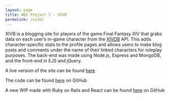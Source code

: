 ```yaml
---
layout: page
title: WDI Project 2 - XIVB
permalink: /xivb/
---
```

XIVB is a blogging site for players of the game Final Fantasy XIV that grabs data on each user’s in-game character from the [XIVDB](http://xivdb.com/) API. This adds character-specific stats to the profile pages and allows users to make blog posts and comments under the name of their linked characters for roleplay purposes. The back-end was made using Node.js, Express and MongoDB, and the front-end in EJS and jQuery.

A live version of the site can be found [here](https://cryptic-waters-59869.herokuapp.com/)

The code can be found [here](https://github.com/eadpearce/wdi-project-2) on GitHub

A new WIP made with Ruby on Rails and React can be found [here](https://github.com/eadpearce/xivb) on GitHub
